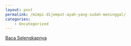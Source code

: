 ```yaml
---
layout: post
permalink: /mimpi-dijemput-ayah-yang-sudah-meninggal/
categories:
    - Uncategorized
---
```


[Baca Selengkapnya](/08)
